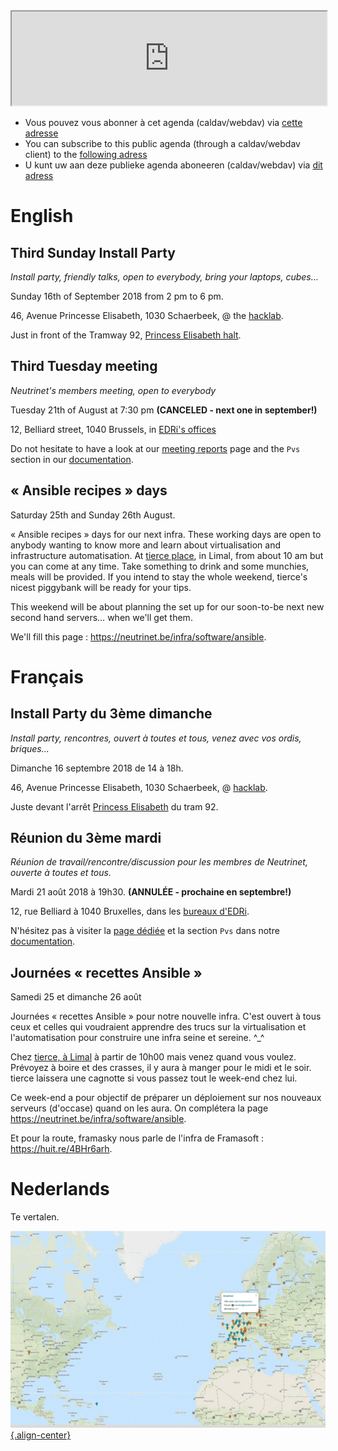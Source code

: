 <!-- TITLE: Agenda -->
<!-- SUBTITLE: Meetings, Réunions, Samenkomst, Install Parties, enz. -->

<iframe width="100%" src="https://files.neutrinet.be/index.php/apps/calendar/embed/375V4JSNHTU04NXL"></iframe>

  * Vous pouvez vous abonner à cet agenda (caldav/webdav) via [cette adresse](webcal://files.neutrinet.be/remote.php/dav/public-calendars/375V4JSNHTU04NXL?export)
  * You can subscribe to this public agenda (through a caldav/webdav client) to the [following adress](webcal://files.neutrinet.be/remote.php/dav/public-calendars/375V4JSNHTU04NXL?export)
  * U kunt uw aan deze publieke agenda aboneeren (caldav/webdav) via [dit adress](webcal://files.neutrinet.be/remote.php/dav/public-calendars/375V4JSNHTU04NXL?export)
# English

## Third Sunday Install Party
*Install party, friendly talks, open to everybody, bring your laptops, cubes…*

Sunday 16th of September 2018 from 2 pm to 6 pm.

46, Avenue Princesse Elisabeth, 1030 Schaerbeek, @ the [hacklab](https://ps.zoethical.com/t/welcome-to-the-hacklab-bxl/1600).

Just in front of the Tramway 92, [Princess Elisabeth halt](https://www.openstreetmap.org/#map=19/50.87286/4.37672).

## Third Tuesday meeting
*Neutrinet's members meeting, open to everybody*

Tuesday 21th of August at 7:30 pm **(CANCELED - next one in september!)**
 
12, Belliard street, 1040 Brussels, in [EDRi's offices](https://osm.org/go/0EoS3yxK5?node=3396312894)

Do not hesitate to have a look at our [meeting reports](pvs) page and the `Pvs` section in our [documentation](all).


## « Ansible recipes » days

Saturday 25th and Sunday 26th August.

« Ansible recipes » days for our next infra.
These working days are open to anybody wanting to know more and learn about virtualisation and infrastructure automatisation.
At [tierce place](https://www.openstreetmap.org/way/488799960#map=19/50.69328/4.58161), in Limal, from about 10 am but you can come at any time.
Take something to drink and some munchies, meals will be provided.
If you intend to stay the whole weekend, tierce's nicest piggybank will be ready for your tips.

This weekend will be about planning the set up for our soon-to-be next new second hand servers… when we'll get them.

We'll fill this page : <https://neutrinet.be/infra/software/ansible>.


# Français
## Install Party du 3ème dimanche
*Install party, rencontres, ouvert à toutes et tous, venez avec vos ordis, briques...*

Dimanche 16 septembre 2018 de 14 à 18h.

46, Avenue Princesse Elisabeth, 1030 Schaerbeek, @ [hacklab](https://ps.zoethical.com/t/welcome-to-the-hacklab-bxl/1600).

Juste devant l'arrêt [Princess Elisabeth](https://www.openstreetmap.org/#map=19/50.87286/4.37672) du tram 92.


## Réunion du 3ème mardi
*Réunion de travail/rencontre/discussion pour les membres de Neutrinet, ouverte à toutes et tous.*

Mardi 21 août 2018 à 19h30. **(ANNULÉE - prochaine en septembre!)**

12, rue Belliard à 1040 Bruxelles, dans les [bureaux d'EDRi](https://osm.org/go/0EoS3yxK5?node=3396312894).

N'hésitez pas à visiter la [page dédiée](pvs) et la section `Pvs` dans notre [documentation](all).


## Journées « recettes Ansible »

Samedi 25 et dimanche 26 août
 
Journées « recettes Ansible » pour notre nouvelle infra.
C'est ouvert à tous ceux et celles qui voudraient apprendre des trucs sur la virtualisation et l'automatisation pour construire une infra seine et sereine. ^_^

Chez [tierce, à Limal](https://www.openstreetmap.org/way/488799960#map=19/50.69328/4.58161) à partir de 10h00 mais venez quand vous voulez.
Prévoyez à boire et des crasses, il y aura à manger pour le midi et le soir.
tierce laissera une cagnotte si vous passez tout le week-end chez lui.

Ce week-end a pour objectif de préparer un déploiement sur nos nouveaux serveurs (d'occase) quand on les aura.
On complétera la page <https://neutrinet.be/infra/software/ansible>.

Et pour la route, framasky nous parle de l'infra de Framasoft : <https://huit.re/4BHr6arh>.


# Nederlands
Te vertalen.

[![Diyisp](/uploads/diyisp.jpg "Diyisp"){.align-center}](https://db.ffdn.org/)